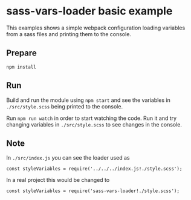 # sass-vars-loader basic example

This examples shows a simple webpack configuration loading variables from a sass files and printing them to the console.

## Prepare

`npm install`

## Run

Build and run the module using `npm start` and see the variables in `./src/style.scss` being printed to the console.

Run `npm run watch` in order to start watching the code. Run it and try changing variables in `./src/style.scss` to see changes in the console.

## Note

In `./src/index.js` you can see the loader used as

```
const styleVariables = require('../../../index.js!./style.scss');
```

In a real project this would be changed to

```
const styleVariables = require('sass-vars-loader!./style.scss');
```